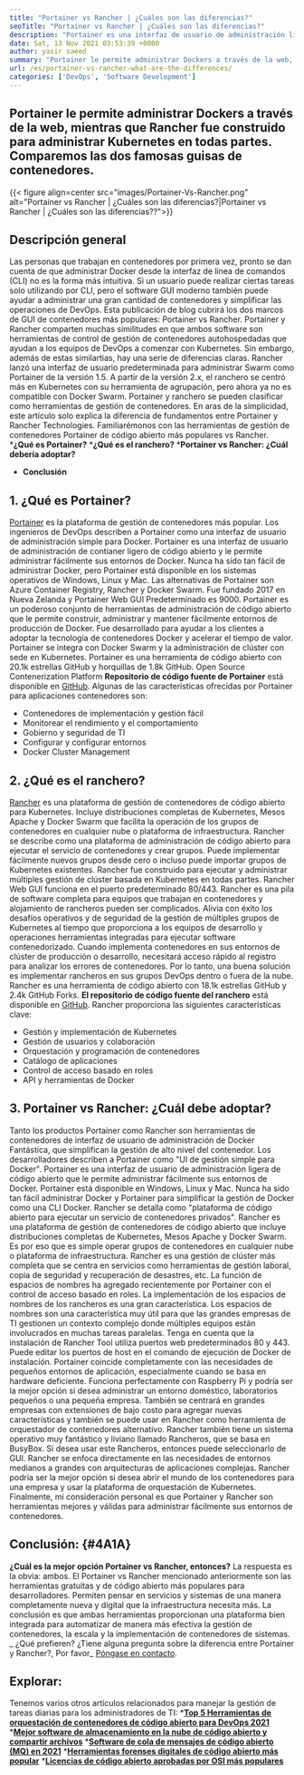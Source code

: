 ```yaml
---
title: "Portainer vs Rancher | ¿Cuáles son las diferencias?" 
seoTitle: "Portainer vs Rancher | ¿Cuáles son las diferencias?" 
description: "Portainer es una interfaz de usuario de administración ligera que le permite administrar fácilmente sus diferentes entornos de Docker, mientras que Rancher fue construido para administrar Kubernetes en todas partes donde se ejecuta." 
date: Sat, 13 Nov 2021 03:53:39 +0000
author: yasir saeed
summary: "Portainer le permite administrar Dockers a través de la web, mientras que Rancher fue construido para administrar Kubernetes en todas partes donde se ejecuta. Comparemos las dos famosas guisas de contenedores." 
url: /es/portainer-vs-rancher-what-are-the-differences/
categories: ['DevOps', 'Software Development']
---
```


## Portainer le permite administrar Dockers a través de la web, mientras que Rancher fue construido para administrar Kubernetes en todas partes. Comparemos las dos famosas guisas de contenedores.

{{< figure align=center src="images/Portainer-Vs-Rancher.png" alt="Portainer vs Rancher | ¿Cuáles son las diferencias?|Portainer vs Rancher | ¿Cuáles son las diferencias??">}}


## Descripción general
Las personas que trabajan en contenedores por primera vez, pronto se dan cuenta de que administrar Docker desde la interfaz de línea de comandos (CLI) no es la forma más intuitiva. Si un usuario puede realizar ciertas tareas solo utilizando por CLI, pero el software GUI moderno también puede ayudar a administrar una gran cantidad de contenedores y simplificar las operaciones de DevOps. Esta publicación de blog cubrirá los dos marcos de GUI de contenedores más populares: Portainer vs Rancher.
Portainer y Rancher comparten muchas similitudes en que ambos software son herramientas de control de gestión de contenedores autohospedadas que ayudan a los equipos de DevOps a comenzar con Kubernetes. Sin embargo, además de estas similartias, hay una serie de diferencias claras. Rancher lanzó una interfaz de usuario predeterminada para administrar Swarm como Portainer de la versión 1.5. A partir de la versión 2.x, el ranchero se centró más en Kubernetes con su herramienta de agrupación, pero ahora ya no es compatible con Docker Swarm.
Portainer y ranchero se pueden clasificar como herramientas de gestión de contenedores. En aras de la simplicidad, este artículo solo explica la diferencia de fundamentos entre Portainer y Rancher Technologies. Familiarémonos con las herramientas de gestión de contenedores Portainer de código abierto más populares vs Rancher.
  ***¿Qué es Portainer?** 
  ***¿Qué es el ranchero?** 
  ***Portainer vs Rancher: ¿Cuál debería adoptar?** 
  * **Conclusión**

## **1. ¿Qué es Portainer?** 
[Portainer][1] es la plataforma de gestión de contenedores más popular. Los ingenieros de DevOps describen a Portainer como una interfaz de usuario de administración simple para Docker. Portainer es una interfaz de usuario de administración de contianer ligero de código abierto y le permite administrar fácilmente sus entornos de Docker. Nunca ha sido tan fácil de administrar Docker, pero Portainer está disponible en los sistemas operativos de Windows, Linux y Mac. Las alternativas de Portainer son Azure Container Registry, Rancher y Docker Swarm. Fue fundado 2017 en Nueva Zelanda y Portainer Web GUI Predeterminado es 9000.
Portainer es un poderoso conjunto de herramientas de administración de código abierto que le permite construir, administrar y mantener fácilmente entornos de producción de Docker. Fue desarrollado para ayudar a los clientes a adoptar la tecnología de contenedores Docker y acelerar el tiempo de valor. Portainer se integra con Docker Swarm y la administración de clúster con sede en Kubernetes. Portainer es una herramienta de código abierto con 20.1k estrellas GitHub y horquillas de 1.8k GitHub. Open Source Contenerization Platform **Repositorio de código fuente de Portainer**  está disponible en [GitHub][2]. Algunas de las características ofrecidas por Portainer para aplicaciones contenedores son:
  * Contenedores de implementación y gestión fácil
  * Monitorear el rendimiento y el comportamiento
  * Gobierno y seguridad de TI
  * Configurar y configurar entornos
  * Docker Cluster Management

## 2. ¿Qué es el ranchero?
[Rancher][3] es una plataforma de gestión de contenedores de código abierto para Kubernetes. Incluye distribuciones completas de Kubernetes, Mesos Apache y Docker Swarm que facilita la operación de los grupos de contenedores en cualquier nube o plataforma de infraestructura. Rancher se describe como una plataforma de administración de código abierto para ejecutar el servicio de contenedores y crear grupos. Puede implementar fácilmente nuevos grupos desde cero o incluso puede importar grupos de Kubernetes existentes. Rancher fue construido para ejecutar y administrar múltiples gestión de clúster basada en Kubernetes en todas partes. Rancher Web GUI funciona en el puerto predeterminado 80/443.
Rancher es una pila de software completa para equipos que trabajan en contenedores y alojamiento de rancheros pueden ser complicados. Alivia con éxito los desafíos operativos y de seguridad de la gestión de múltiples grupos de Kubernetes al tiempo que proporciona a los equipos de desarrollo y operaciones herramientas integradas para ejecutar software contenedorizado. Cuando implementa contenedores en sus entornos de clúster de producción o desarrollo, necesitará acceso rápido al registro para analizar los errores de contenedores. Por lo tanto, una buena solución es implementar rancheros en sus grupos DevOps dentro o fuera de la nube. Rancher es una herramienta de código abierto con 18.1k estrellas GitHub y 2.4k GitHub Forks. **El repositorio de código fuente del ranchero**  está disponible en [GitHub][4]. Rancher proporciona las siguientes características clave:
  * Gestión y implementación de Kubernetes
  * Gestión de usuarios y colaboración
  * Orquestación y programación de contenedores
  * Catálogo de aplicaciones
  * Control de acceso basado en roles
  * API y herramientas de Docker

## 3. Portainer vs Rancher: ¿Cuál debe adoptar?
Tanto los productos Portainer como Rancher son herramientas de contenedores de interfaz de usuario de administración de Docker Fantástica, que simplifican la gestión de alto nivel del contenedor.
Los desarrolladores describen a Portainer como "UI de gestión simple para Docker". Portainer es una interfaz de usuario de administración ligera de código abierto que le permite administrar fácilmente sus entornos de Docker. Portainer está disponible en Windows, Linux y Mac. Nunca ha sido tan fácil administrar Docker y Portainer para simplificar la gestión de Docker como una CLI Docker.
Rancher se detalla como "plataforma de código abierto para ejecutar un servicio de contenedores privados". Rancher es una plataforma de gestión de contenedores de código abierto que incluye distribuciones completas de Kubernetes, Mesos Apache y Docker Swarm. Es por eso que es simple operar grupos de contenedores en cualquier nube o plataforma de infraestructura. Rancher es una gestión de clúster más completa que se centra en servicios como herramientas de gestión laboral, copia de seguridad y recuperación de desastres, etc.
La función de espacios de nombres ha agregado recientemente por Portainer con el control de acceso basado en roles. La implementación de los espacios de nombres de los rancheros es una gran característica. Los espacios de nombres son una característica muy útil para que las grandes empresas de TI gestionen un contexto complejo donde múltiples equipos están involucrados en muchas tareas paralelas. Tenga en cuenta que la instalación de Rancher Tool utiliza puertos web predeterminados 80 y 443. Puede editar los puertos de host en el comando de ejecución de Docker de instalación.
Portainer coincide completamente con las necesidades de pequeños entornos de aplicación, especialmente cuando se basa en hardware deficiente. Funciona perfectamente con Raspberry Pi y podría ser la mejor opción si desea administrar un entorno doméstico, laboratorios pequeños o una pequeña empresa. También se centrará en grandes empresas con extensiones de bajo costo para agregar nuevas características y también se puede usar en Rancher como herramienta de orquestador de contenedores alternativo. Rancher también tiene un sistema operativo muy fantástico y liviano llamado Rancheros, que se basa en BusyBox. Si desea usar este Rancheros, entonces puede seleccionarlo de GUI. Rancher se enfoca directamente en las necesidades de entornos medianos a grandes con arquitecturas de aplicaciones complejas. Rancher podría ser la mejor opción si desea abrir el mundo de los contenedores para una empresa y usar la plataforma de orquestación de Kubernetes.
Finalmente, mi consideración personal es que Portainer y Rancher son herramientas mejores y válidas para administrar fácilmente sus entornos de contenedores.

## Conclusión:   {#4A1A}
**¿Cuál es la mejor opción Portainer vs Rancher, entonces?**  La respuesta es la obvia: ambos. El Portainer vs Rancher mencionado anteriormente son las herramientas gratuitas y de código abierto más populares para desarrolladores. Permiten pensar en servicios y sistemas de una manera completamente nueva y digital que la infraestructura necesita más. La conclusión es que ambas herramientas proporcionan una plataforma bien integrada para automatizar de manera más efectiva la gestión de contenedores, la escala y la implementación de contenedores de sistemas.
_ ¿Qué prefieren? ¿Tiene alguna pregunta sobre la diferencia entre Portainer y Rancher?, Por favor_ [Póngase en contacto][5].

## Explorar:
Tenemos varios otros artículos relacionados para manejar la gestión de tareas diarias para los administradores de TI:
  ***[Top 5 Herramientas de orquestación de contenedores de código abierto para DevOps 2021][6]** 
  ***[Mejor software de almacenamiento en la nube de código abierto y compartir archivos][7]** 
  ***[Software de cola de mensajes de código abierto (MQ) en 2021][8]** 
  ***[Herramientas forenses digitales de código abierto más popular][9]** 
  ***[Licencias de código abierto aprobadas por OSI más populares][10]** 

  
[1]: https://www.portainer.io/
[2]: https://github.com/portainer/portainer
[3]: https://rancher.com/
[4]: https://github.com/rancher/rancher
[5]: mailto:yasir.saeed@aspose.com
[6]: https://blog.containerize.com/devops/top-5-open-source-container-orchestration-tools-for-devops-in-2021/
[7]: https://products.containerize.com/backup-and-sync/
[8]: https://blog.containerize.com/message-queue-software/top-5-open-source-message-queue-software-in-2021/
[9]: https://blog.containerize.com/digital-forensic-tools/top-5-open-source-digital-forensic-tools-in-2021/
[10]: https://blog.containerize.com/licenses-standards/top-5-most-popular-osi-approved-open-source-licenses-of-2021/
